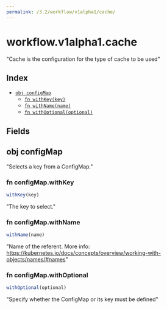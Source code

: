 ```yaml
---
permalink: /3.2/workflow/v1alpha1/cache/
---
```


# workflow.v1alpha1.cache

"Cache is the configuration for the type of cache to be used"

## Index

* [`obj configMap`](#obj-configmap)
  * [`fn withKey(key)`](#fn-configmapwithkey)
  * [`fn withName(name)`](#fn-configmapwithname)
  * [`fn withOptional(optional)`](#fn-configmapwithoptional)

## Fields

## obj configMap

"Selects a key from a ConfigMap."

### fn configMap.withKey

```ts
withKey(key)
```

"The key to select."

### fn configMap.withName

```ts
withName(name)
```

"Name of the referent. More info: https://kubernetes.io/docs/concepts/overview/working-with-objects/names/#names"

### fn configMap.withOptional

```ts
withOptional(optional)
```

"Specify whether the ConfigMap or its key must be defined"